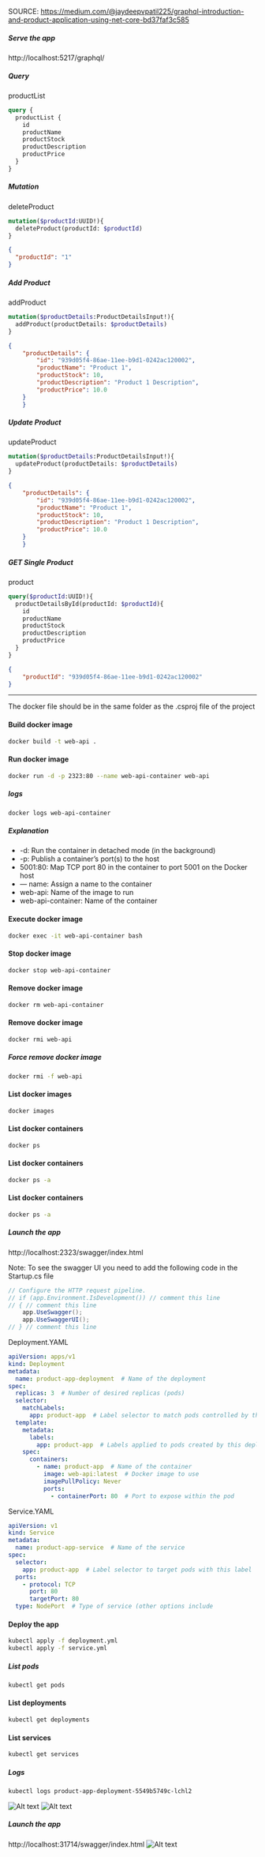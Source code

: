 SOURCE: https://medium.com/@jaydeepvpatil225/graphql-introduction-and-product-application-using-net-core-bd37faf3c585


##### Serve the app
http://localhost:5217/graphql/

##### Query
productList
```graphql
query {
  productList {
    id
    productName
    productStock
    productDescription
    productPrice
  }
}
```



##### Mutation
deleteProduct
```graphql
mutation($productId:UUID!){
  deleteProduct(productId: $productId)
}
```
```json
{
  "productId": "1"
}
```


##### Add Product
addProduct
```graphql
mutation($productDetails:ProductDetailsInput!){
  addProduct(productDetails: $productDetails)
}
```
```json
{
    "productDetails": {
        "id": "939d05f4-86ae-11ee-b9d1-0242ac120002",
        "productName": "Product 1",
        "productStock": 10,
        "productDescription": "Product 1 Description",
        "productPrice": 10.0
    }
    }
```

##### Update Product
updateProduct
```graphql
mutation($productDetails:ProductDetailsInput!){
  updateProduct(productDetails: $productDetails)
}
```
```json
{
    "productDetails": {
        "id": "939d05f4-86ae-11ee-b9d1-0242ac120002",
        "productName": "Product 1",
        "productStock": 10,
        "productDescription": "Product 1 Description",
        "productPrice": 10.0
    }
    }
```

##### GET Single Product
product
```graphql
query($productId:UUID!){
  productDetailsById(productId: $productId){
    id
    productName
    productStock
    productDescription
    productPrice
  }
}
```

```json
{
    "productId": "939d05f4-86ae-11ee-b9d1-0242ac120002"
}
```

---

The docker file should be in the same folder as the .csproj file of the project
#### Build docker image
```bash
docker build -t web-api .
```

#### Run docker image
```bash
docker run -d -p 2323:80 --name web-api-container web-api
```

##### logs
```bash
docker logs web-api-container
```

##### Explanation
- -d: Run the container in detached mode (in the background)
- -p: Publish a container’s port(s) to the host
- 5001:80: Map TCP port 80 in the container to port 5001 on the Docker host
- — name: Assign a name to the container
- web-api: Name of the image to run
- web-api-container: Name of the container



#### Execute docker image
```bash
docker exec -it web-api-container bash
```

#### Stop docker image
```bash
docker stop web-api-container
```

#### Remove docker image
```bash
docker rm web-api-container
```

#### Remove docker image
```bash
docker rmi web-api
```

##### Force remove docker image
```bash
docker rmi -f web-api
```

#### List docker images
```bash
docker images
```

#### List docker containers
```bash
docker ps
```

#### List docker containers
```bash
docker ps -a
```

#### List docker containers
```bash
docker ps -a
```

##### Launch the app 
http://localhost:2323/swagger/index.html

Note: To see the swagger UI you need to add the following code in the Startup.cs file
```csharp
// Configure the HTTP request pipeline.
// if (app.Environment.IsDevelopment()) // comment this line
// { // comment this line
    app.UseSwagger();
    app.UseSwaggerUI();
// } // comment this line
```


Deployment.YAML

```yml
apiVersion: apps/v1
kind: Deployment
metadata:
  name: product-app-deployment  # Name of the deployment
spec:
  replicas: 3  # Number of desired replicas (pods)
  selector:
    matchLabels:
      app: product-app  # Label selector to match pods controlled by this deployment
  template:
    metadata:
      labels:
        app: product-app  # Labels applied to pods created by this deployment
    spec:
      containers:
        - name: product-app  # Name of the container
          image: web-api:latest  # Docker image to use
          imagePullPolicy: Never
          ports:
            - containerPort: 80  # Port to expose within the pod
```

Service.YAML

```yml
apiVersion: v1
kind: Service
metadata:
  name: product-app-service  # Name of the service
spec:
  selector:
    app: product-app  # Label selector to target pods with this label
  ports:
    - protocol: TCP
      port: 80
      targetPort: 80
  type: NodePort  # Type of service (other options include 
```

#### Deploy the app
```bash
kubectl apply -f deployment.yml
kubectl apply -f service.yml
```

##### List pods
```bash
kubectl get pods
```

#### List deployments
```bash
kubectl get deployments
```

#### List services
```bash
kubectl get services
```

##### Logs
```bash
kubectl logs product-app-deployment-5549b5749c-lchl2 
```
![Alt text](image.png)
![Alt text](image-1.png)

##### Launch the app
http://localhost:31714/swagger/index.html
![Alt text](image-2.png)